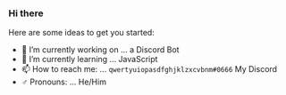 ### Hi there 

Here are some ideas to get you started:

- 🔭 I’m currently working on ... a Discord Bot
- 🌱 I’m currently learning ... JavaScript
- 📫 How to reach me: ... `qwertyuiopasdfghjklzxcvbnm#0666` My Discord
- ♂️ Pronouns: ... He/Him
